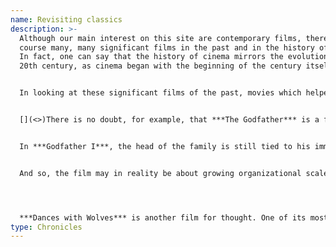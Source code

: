```yaml
---
name: Revisiting classics
description: >-
  Although our main interest on this site are contemporary films, there were of
  course many, many significant films in the past and in the history of cinema.
  In fact, one can say that the history of cinema mirrors the evolution of the
  20th century, as cinema began with the beginning of the century itself.


  In looking at these significant films of the past, movies which helped us look at the bigger picture of those times, we must however account for the fact we are, in part, looking at them with the eyes of the present. But that does not mean they only have the meaning we can see in them today. They were also very much part of the period they appeared in.


  [](<>)There is no doubt, for example, that ***The Godfather*** is a film which is very significant. In trying to find some of the underlying themes of this classic, we may be going beyond its thematic of the American mafia, and look at the film as a description of the gradual disappearance of the family as a dominant economic entity. All through the 20th century, corporations are taking precedence, ever since the landmark decision of Salomon v. Salomon (1896) split the personal responsibility from the corporate one, a decision which encouraged individuals to take a larger amount of risk in business, as they were not necessarily deemed to be personally responsible of all its corporate actions of the future.


  In ***Godfather I***, the head of the family is still tied to his immediate environment. He does not want deal in drugs, because it would disrupt the neighbourhood. But, as the family grows its business from small enclaves of New York city to Cuba, La Vegas, and later Italy, the family progressively dissolves, to the point that the Corleone new boss and heir has his own brother killed. During that process of enlargement of activities, violence of another scale appears, a more impersonal and cold violence.


  And so, the film may in reality be about growing organizational scale in North America and in the world, as much as about the evolution of the mafia itself.




  ***Dances with Wolves*** is another film for thought. One of its most revealing scene is when the North American Indian tribe members look sadly at a slaughtered buffalo herd, realizing that these animals were often killed only for some of their body parts, leaving the rest of the dead bodies to rot, a kind of metaphor for the advancing white culture and its accompanying specialized tunnel vision, so detrimental, according to Deep ecologists, to our environment. The conquering attitude of the original settlers, and the ensuing decay of the environment, was the elephant behind the film.
type: Chronicles
---
```

